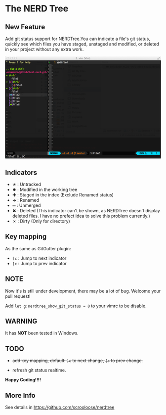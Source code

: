 The NERD Tree
=============

New Feature
----------

Add git status support for NERDTree.You can indicate a file's git status, quickly see which files you have staged, unstaged and modified, or deleted in your project without any extra work.


![screenshot](screenshot/nerd-git-status.png)

Indicators
----------

* ✭ : Untracked
* ✹ : Modified in the working tree
* ✚ : Staged in the index (Exclude Renamed status)
* ➜ : Renamed
* ═ : Unmerged
* ✖ : Deleted (This indicator can't be shown, as NERDTree doesn't display deleted files. I have no prefect idea to solve this problem currently.)
* ✗ : Dirty (Only for directory)

Key mapping
-----------

As the same as GitGutter plugin:

* `]c` : Jump to next indicator
* `[c` : Jump to prev indicator

NOTE
----

Now it's is still under development, there may be a lot of bug. Welcome your pull request!

Add `let g:nerdtree_show_git_status = 0` to your vimrc to be disable.

WARNING
-------

It has **NOT** been tested in Windows.

TODO
----

* ~~add key mapping, default: `]c` to next change, `[c` to prev change.~~

* refresh git status realtime.

**Happy Coding!!!!**

More Info
---------

See details in https://github.com/scrooloose/nerdtree
